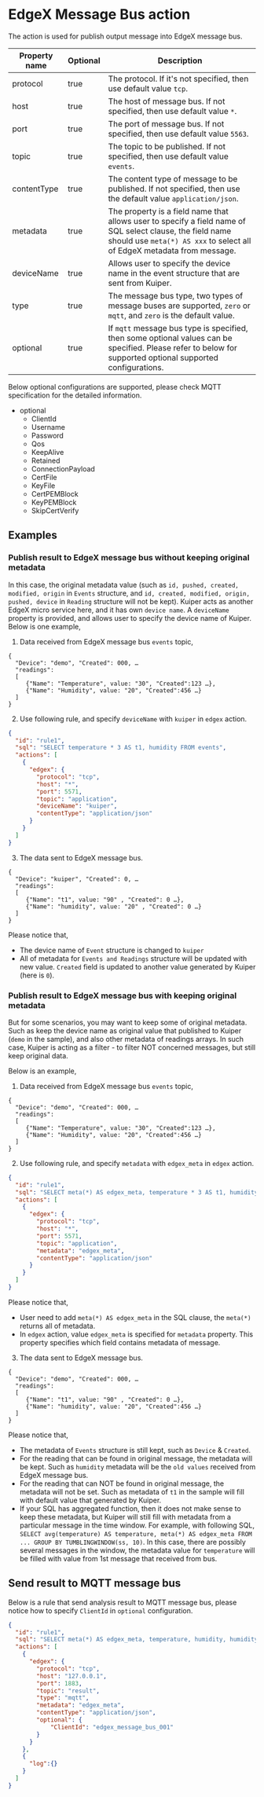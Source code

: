 # EdgeX Message Bus action

The action is used for publish output message into EdgeX message bus.

| Property name | Optional | Description                                                  |
| ------------- | -------- | ------------------------------------------------------------ |
| protocol      | true     | The protocol. If it's not specified, then use default value ``tcp``. |
| host          | true     | The host of message bus. If not specified, then use default value ``*``. |
| port          | true     | The port of message bus. If not specified, then use default value ``5563``. |
| topic         | true     | The topic to be published. If not specified, then use default value ``events``. |
| contentType   | true     | The content type of message to be published. If not specified, then use the default value ``application/json``. |
| metadata      | true     | The property is a field name that allows user to specify a field name of SQL  select clause,  the field name should use ``meta(*) AS xxx``  to select all of EdgeX metadata from message. |
| deviceName    | true     | Allows user to specify the device name in the event structure that are sent from Kuiper. |
| type          | true     | The message bus type, two types of message buses are supported, ``zero`` or ``mqtt``, and ``zero`` is the default value. |
| optional      | true     | If ``mqtt`` message bus type is specified, then some optional values can be specified. Please refer to below for supported optional supported configurations. |

Below optional configurations are supported, please check MQTT specification for the detailed information.

- optional
  - ClientId
  - Username
  - Password
  - Qos
  - KeepAlive
  - Retained
  - ConnectionPayload
  - CertFile
  - KeyFile
  - CertPEMBlock
  - KeyPEMBlock
  - SkipCertVerify

## Examples

### Publish result to EdgeX message bus without keeping original metadata
In this case, the original metadata value (such as ``id, pushed, created, modified, origin`` in ``Events`` structure, and ``id, created, modified, origin, pushed, device`` in ``Reading`` structure will not be kept). Kuiper acts as another EdgeX micro service here, and it has own ``device name``. A ``deviceName`` property is provided, and allows user to specify the device name of Kuiper. Below is one example,

1) Data received from EdgeX message bus ``events`` topic,
```
{
  "Device": "demo", "Created": 000, …
  "readings": 
  [
     {"Name": "Temperature", value: "30", "Created":123 …},
     {"Name": "Humidity", value: "20", "Created":456 …}
  ]
}
```
2) Use following rule,  and specify ``deviceName`` with ``kuiper`` in ``edgex`` action.

```json
{
  "id": "rule1",
  "sql": "SELECT temperature * 3 AS t1, humidity FROM events",
  "actions": [
    {
      "edgex": {
        "protocol": "tcp",
        "host": "*",
        "port": 5571,
        "topic": "application",
        "deviceName": "kuiper",
        "contentType": "application/json"
      }
    }
  ]
}
```
3) The data sent to EdgeX message bus.
```
{
  "Device": "kuiper", "Created": 0, …
  "readings": 
  [
     {"Name": "t1", value: "90" , "Created": 0 …},
     {"Name": "humidity", value: "20" , "Created": 0 …}
  ]
}
```
Please notice that, 
- The device name of ``Event`` structure is changed to ``kuiper``
- All of metadata for ``Events and Readings`` structure will be updated with new value. ``Created`` field is updated to another value generated by Kuiper (here is ``0``).

### Publish result to EdgeX message bus with keeping original metadata
But for some scenarios, you may want to keep some of original metadata. Such as keep the device name as original value that published to Kuiper (``demo`` in the sample), and also other metadata of readings arrays. In such case, Kuiper is acting as a filter - to filter NOT concerned messages, but still keep original data.

Below is an example,

1) Data received from EdgeX message bus ``events`` topic,
```
{
  "Device": "demo", "Created": 000, …
  "readings": 
  [
     {"Name": "Temperature", value: "30", "Created":123 …},
     {"Name": "Humidity", value: "20", "Created":456 …}
  ]
}
```
2) Use following rule,  and specify ``metadata`` with ``edgex_meta``  in ``edgex`` action.

```json
{
  "id": "rule1",
  "sql": "SELECT meta(*) AS edgex_meta, temperature * 3 AS t1, humidity FROM events WHERE temperature > 30",
  "actions": [
    {
      "edgex": {
        "protocol": "tcp",
        "host": "*",
        "port": 5571,
        "topic": "application",
        "metadata": "edgex_meta",
        "contentType": "application/json"
      }
    }
  ]
}
```
Please notice that,
- User need to add ``meta(*) AS edgex_meta`` in the SQL clause, the ``meta(*)`` returns all of metadata.
- In ``edgex`` action, value ``edgex_meta``  is specified for ``metadata`` property. This property specifies which field contains metadata of message.

3) The data sent to EdgeX message bus.
```
{
  "Device": "demo", "Created": 000, …
  "readings": 
  [
     {"Name": "t1", value: "90" , "Created": 0 …},
     {"Name": "humidity", value: "20", "Created":456 …}
  ]
}
```
Please notice that,
- The metadata of ``Events`` structure is still kept, such as ``Device`` & ``Created``.
- For the reading that can be found in original message, the metadata will be kept. Such as ``humidity`` metadata will be the ``old values`` received from EdgeX message bus.
- For the reading that can NOT be found in original message,  the metadata will not be set.  Such as metadata of ``t1`` in the sample will fill with default value that generated by Kuiper. 
- If your SQL has aggregated function, then it does not make sense to keep these metadata, but Kuiper will still fill with metadata from a particular message in the time window. For example, with following SQL, 
```SELECT avg(temperature) AS temperature, meta(*) AS edgex_meta FROM ... GROUP BY TUMBLINGWINDOW(ss, 10)```. 
In this case, there are possibly several messages in the window, the metadata value for ``temperature`` will be filled with value from 1st message that received from bus.

## Send result to MQTT message bus

Below is a rule that send analysis result to MQTT message bus, please notice how to specify ``ClientId`` in ``optional`` configuration.

```json
{
  "id": "rule1",
  "sql": "SELECT meta(*) AS edgex_meta, temperature, humidity, humidity*2 as h1 FROM demo WHERE temperature = 20",
  "actions": [
    {
      "edgex": {
        "protocol": "tcp",
        "host": "127.0.0.1",
        "port": 1883,
        "topic": "result",
        "type": "mqtt",
        "metadata": "edgex_meta",
        "contentType": "application/json",
        "optional": {
        	"ClientId": "edgex_message_bus_001"
        }
      }
    },
    {
      "log":{}
    }
  ]
}
```

